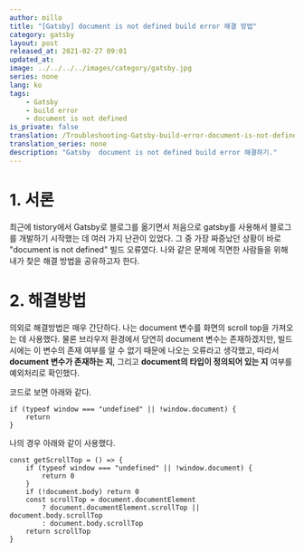 ```yaml
---
author: millo
title: "[Gatsby] document is not defined build error 해결 방법"
category: gatsby
layout: post
released_at: 2021-02-27 09:01
updated_at:
image: ../../../../images/category/gatsby.jpg
series: none
lang: ko
tags:
    - Gatsby
    - build error
    - document is not defined
is_private: false
translation: /Troubleshooting-Gatsby-build-error-document-is-not-defined
translation_series: none
description: "Gatsby  document is not defined build error 해결하기."
---
```


# 1. 서론

최근에 tistory에서 Gatsby로 블로그를 옮기면서 처음으로 gatsby를 사용해서 블로그를 개발하기 시작했는 데 여러 가지 난관이 있었다. 그 중 가장 짜증났던 상황이 바로 "document is not defined" 빌드 오류였다. 나와 같은 문제에 직면한 사람들을 위해 내가 찾은 해결 방법을 공유하고자 한다.

# 2. 해결방법

의외로 해결방법은 매우 간단하다. 나는 document 변수를 화면의 scroll top을 가져오는 데 사용했다. 물론 브라우저 환경에서 당연히 document 변수는 존재하겠지만, 빌드 시에는 이 변수의 존재 여부를 알 수 없기 때문에 나오는 오류라고 생각했고, 따라서 **document 변수가 존재하는 지**, 그리고 **document의 타입이 정의되어 있는 지** 여부를 예외처리로 확인했다.

코드로 보면 아래와 같다.

```tsx
if (typeof window === "undefined" || !window.document) {
    return
}
```

나의 경우 아래와 같이 사용했다.

```tsx
const getScrollTop = () => {
    if (typeof window === "undefined" || !window.document) {
        return 0
    }
    if (!document.body) return 0
    const scrollTop = document.documentElement
        ? document.documentElement.scrollTop || document.body.scrollTop
        : document.body.scrollTop
    return scrollTop
}
```
